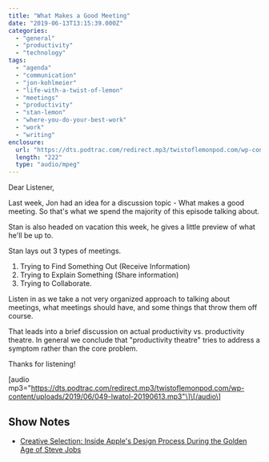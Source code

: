 ```yaml
---
title: "What Makes a Good Meeting"
date: "2019-06-13T13:15:39.000Z"
categories: 
  - "general"
  - "productivity"
  - "technology"
tags: 
  - "agenda"
  - "communication"
  - "jon-kohlmeier"
  - "life-with-a-twist-of-lemon"
  - "meetings"
  - "productivity"
  - "stan-lemon"
  - "where-you-do-your-best-work"
  - "work"
  - "writing"
enclosure: 
  url: "https://dts.podtrac.com/redirect.mp3/twistoflemonpod.com/wp-content/uploads/2019/06/049-lwatol-20190613.mp3"
  length: "222"
  type: "audio/mpeg"
---
```


Dear Listener,

Last week, Jon had an idea for a discussion topic - What makes a good meeting. So that's what we spend the majority of this episode talking about.

Stan is also headed on vacation this week, he gives a little preview of what he'll be up to.

Stan lays out 3 types of meetings.

1. Trying to Find Something Out (Receive Information)
2. Trying to Explain Something (Share information)
3. Trying to Collaborate.

Listen in as we take a not very organized approach to talking about meetings, what meetings should have, and some things that throw them off course.

That leads into a brief discussion on actual productivity vs. productivity theatre. In general we conclude that "productivity theatre" tries to address a symptom rather than the core problem.

Thanks for listening!

\[audio mp3="https://dts.podtrac.com/redirect.mp3/twistoflemonpod.com/wp-content/uploads/2019/06/049-lwatol-20190613.mp3"\]\[/audio\]

## Show Notes

- [Creative Selection: Inside Apple's Design Process During the Golden Age of Steve Jobs](https://amzn.to/2MzSDkl)

